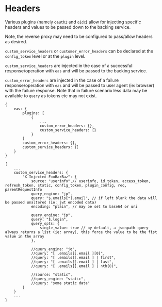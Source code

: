 # Headers

Various plugins (namely `oauth2` and `oidc`) allow for injecting specific
headers and values to be passed down to the backing service.

Note, the reverse proxy may need to be configured to pass/allow headers as
desired.

`custom_service_headers` or `customer_error_headers` can be declared at the
`config_token` level or at the `plugin` level.

`custom_service_headers` are injected in the case of a successful
response/operation with `eas` and will be passed to the backing service.

`custom_error_headers` are injected in the case of a failure response/operation
with `eas` and will be passed to user agent (ie: browser) with the failure
response. Note that in failure scenario less data may be available to `query`
as tokens etc may not exist.

```
{
    eas: {
        plugins: [
            {
                ...
                custom_error_headers: {},
                custom_service_headers: {}
            }
        ]
        custom_error_headers: {},
        custom_service_headers: {}
    }
}
```

```
{
    ...
    custom_service_headers: {
        "X-Injected-FooBarBaz": {
            source: "userinfo",// userinfo, id_token, access_token, refresh_token, static, config_token, plugin_config, req, parentRequestInfo
            query_engine: "jp",
            query: "$.emails[*].email", // if left blank the data will be passed unaltered (ie: jwt encoded data)
            encoding: "plain", // may be set to base64 or uri

            query_engine: "jp",
            query: "$.login",
            query_opts: {
                single_value: true // by default, a jsonpath query always returns a list (ie: array), this force the value to be the fist value in the array
            },

            //query_engine: "jq",
            //query: "[ .emails[].email ][0]",
            //query: "[ .emails[].email ] | first",
            //query: "[ .emails[].email ] | last",
            //query: "[ .emails[].email ] | nth(0)",

            //source: "static",
            //query_engine: "static",
            //query: "some static data"
        }
    }
    ...
}
```

